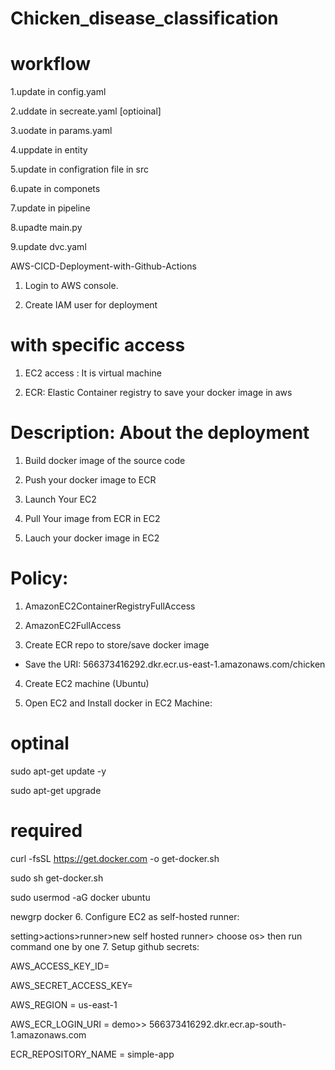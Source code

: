 # Chicken_disease_classification


# workflow

1.update in config.yaml

2.uddate in secreate.yaml [optioinal]

3.uodate in params.yaml

4.uppdate in entity

5.update in configration file in src

6.upate in componets

7.update in pipeline

8.upadte main.py

9.update dvc.yaml



AWS-CICD-Deployment-with-Github-Actions

1. Login to AWS console.

2. Create IAM user for deployment

# with specific access

1. EC2 access : It is virtual machine

2. ECR: Elastic Container registry to save your docker image in aws


# Description: About the deployment

1. Build docker image of the source code

2. Push your docker image to ECR

3. Launch Your EC2 

4. Pull Your image from ECR in EC2

5. Lauch your docker image in EC2

# Policy:

 1. AmazonEC2ContainerRegistryFullAccess

 2. AmazonEC2FullAccess
 3. Create ECR repo to store/save docker image

- Save the URI: 566373416292.dkr.ecr.us-east-1.amazonaws.com/chicken
 4. Create EC2 machine (Ubuntu)

 5. Open EC2 and Install docker in EC2 Machine:

# optinal

sudo apt-get update -y

sudo apt-get upgrade

# required

curl -fsSL https://get.docker.com -o get-docker.sh

sudo sh get-docker.sh

sudo usermod -aG docker ubuntu

newgrp docker
 6. Configure EC2 as self-hosted runner:

setting>actions>runner>new self hosted runner> choose os> then run command one by one
 7. Setup github secrets:

AWS_ACCESS_KEY_ID=

AWS_SECRET_ACCESS_KEY=

AWS_REGION = us-east-1

AWS_ECR_LOGIN_URI = demo>>  566373416292.dkr.ecr.ap-south-1.amazonaws.com

ECR_REPOSITORY_NAME = simple-app